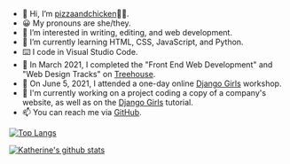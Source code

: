 - 👋 Hi, I’m [pizzaandchicken](https://github.com/pizzaandchicken)🍕🍗.
- 😀 My pronouns are she/they.
- 👀 I’m interested in writing, editing, and web development.
- 🌱 I’m currently learning HTML, CSS, JavaScript, and Python.
- ⌨️ I code in Visual Studio Code.
- 🌳 In March 2021, I completed the "Front End Web Development" and "Web Design Tracks" on [Treehouse](https://teamtreehouse.com/).
- 📛 On June 5, 2021, I attended a one-day online [Django Girls](https://djangogirls.org/porto/) workshop.
- 🔭 I'm currently working on a project coding a copy of a company's website, as well as on the [Django Girls](https://tutorial.djangogirls.org/en/) tutorial.
- 📫 You can reach me via [GitHub](https://github.com/pizzaandchicken).

[![Top Langs](https://github-readme-stats.vercel.app/api/top-langs/?username=pizzaandchicken)](https://github.com/pizzaandchicken/github-readme-stats)

[![Katherine's github stats](https://github-readme-stats.vercel.app/api?username=pizzaandchicken&count_private=true&show_icons=true&theme=radical&hide_rank=false)](https://github.com/anuraghazra/github-readme-stats)

<!---
katherine-karr/katherine-karr is a ✨ special ✨ repository because its `README.md` (this file) appears on your GitHub profile.
You can click the Preview link to take a look at your changes.
--->
